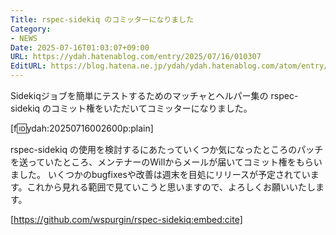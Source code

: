 ```yaml
---
Title: rspec-sidekiq のコミッターになりました
Category:
- NEWS
Date: 2025-07-16T01:03:07+09:00
URL: https://ydah.hatenablog.com/entry/2025/07/16/010307
EditURL: https://blog.hatena.ne.jp/ydah/ydah.hatenablog.com/atom/entry/6802418398512398575
---
```


Sidekiqジョブを簡単にテストするためのマッチャとヘルパー集の rspec-sidekiq のコミット権をいただいてコミッターになりました。

[f:id:ydah:20250716002600p:plain]

rspec-sidekiq の使用を検討するにあたっていくつか気になったところのパッチを送っていたところ、メンテナーのWillからメールが届いてコミット権をもらいました。
いくつかのbugfixesや改善は週末を目処にリリースが予定されています。これから見れる範囲で見ていこうと思いますので、よろしくお願いいたします。

[https://github.com/wspurgin/rspec-sidekiq:embed:cite]


